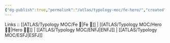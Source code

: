 ```yaml
---
{"dg-publish":true,"permalink":"/atlas/typology-moc/fe-hero/","created":"","updated":"2023-02-27T19:46:42.346+01:00"}
---
```


Links :: [[ATLAS/Typology MOC/Fe 💉\|Fe 💉]] | [[ATLAS/Typology MOC/Hero 🦸‍♂️\|Hero 🦸‍♂️]] | [[ATLAS/Typology MOC/ENFJ\|ENFJ]] | [[ATLAS/Typology MOC/ESFJ\|ESFJ]]
